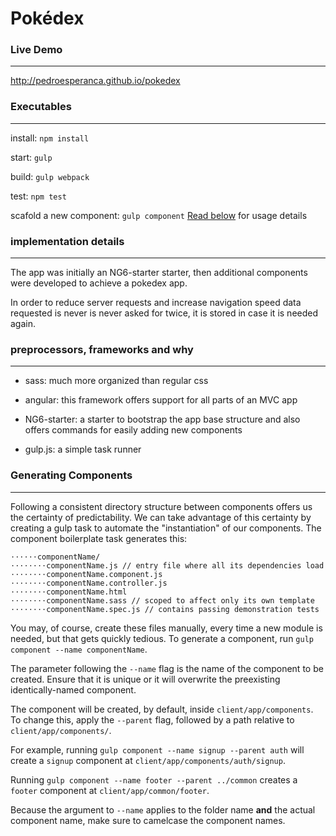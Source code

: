 # Pokédex

### Live Demo
--------
http://pedroesperanca.github.io/pokedex


### Executables
--------

install: `npm install`

start: `gulp`

build: `gulp webpack`

test: `npm test`

scafold a new component: `gulp component` [Read below](#generating-components) for usage details

### implementation details
--------
The app was initially an NG6-starter starter, then additional components were developed to achieve a pokedex app.

In order to reduce server requests and increase navigation speed data requested is never is never asked for twice, it is stored in case it is needed again.


### preprocessors, frameworks and why
--------

- sass: much more organized than regular css

- angular: this framework offers support for all parts of an MVC app

- NG6-starter: a starter to bootstrap the app base structure and also offers commands for easily adding new components

- gulp.js: a simple task runner


### Generating Components
--------
Following a consistent directory structure between components offers us the certainty of predictability. We can take advantage of this certainty by creating a gulp task to automate the "instantiation" of our components. The component boilerplate task generates this:
```
⋅⋅⋅⋅⋅⋅componentName/
⋅⋅⋅⋅⋅⋅⋅⋅componentName.js // entry file where all its dependencies load
⋅⋅⋅⋅⋅⋅⋅⋅componentName.component.js
⋅⋅⋅⋅⋅⋅⋅⋅componentName.controller.js
⋅⋅⋅⋅⋅⋅⋅⋅componentName.html
⋅⋅⋅⋅⋅⋅⋅⋅componentName.sass // scoped to affect only its own template
⋅⋅⋅⋅⋅⋅⋅⋅componentName.spec.js // contains passing demonstration tests
```

You may, of course, create these files manually, every time a new module is needed, but that gets quickly tedious.
To generate a component, run `gulp component --name componentName`.

The parameter following the `--name` flag is the name of the component to be created. Ensure that it is unique or it will overwrite the preexisting identically-named component.

The component will be created, by default, inside `client/app/components`. To change this, apply the `--parent` flag, followed by a path relative to `client/app/components/`.

For example, running `gulp component --name signup --parent auth` will create a `signup` component at `client/app/components/auth/signup`.  

Running `gulp component --name footer --parent ../common` creates a `footer` component at `client/app/common/footer`.  

Because the argument to `--name` applies to the folder name **and** the actual component name, make sure to camelcase the component names.
